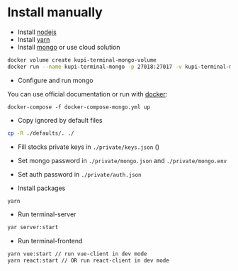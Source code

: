 # Install manually

- Install [nodejs](https://nodejs.org/en/)
- Install [yarn](https://yarnpkg.com/en/docs/install)
- Install [mongo](https://www.mongodb.com/) or use cloud solution

```bash
docker volume create kupi-terminal-mongo-volume
docker run --name kupi-terminal-mongo -p 27018:27017 -v kupi-terminal-mongo-volume:/data/db -d mongo
```

- Configure and run mongo

You can use official documentation or run with [docker](https://www.docker.com/):
```
docker-compose -f docker-compose-mongo.yml up
```

- Copy ignored by default files

```bash
cp -R ./defaults/. ./
```

- Fill stocks private keys in ```./private/keys.json``` ()

- Set mongo password in ```./private/mongo.json``` and ```./private/mongo.env```

- Set auth password in ```./private/auth.json```

- Install packages

```bash
yarn
```

- Run terminal-server

```bash
yar server:start
```

- Run terminal-frontend

```bash
yarn vue:start // run vue-client in dev mode
yarn react:start // OR run react-client in dev mode
```
